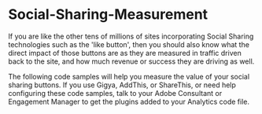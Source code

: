 Social-Sharing-Measurement
========================

If you are like the other tens of millions of sites incorporating Social Sharing technologies such as the 'like button', then you should also know what the direct impact of those buttons are as they are measured in traffic driven back to the site, and how much revenue or success they are driving as well.  

The following code samples will help you measure the value of your social sharing buttons.  If you use Gigya, AddThis, or ShareThis, or need help configuring these code samples, talk to your Adobe Consultant or Engagement Manager to get the plugins added to your Analytics code file.